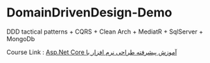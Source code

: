 # DomainDrivenDesign-Demo
DDD tactical patterns + CQRS + Clean Arch + MediatR +  SqlServer + MongoDb

Course Link : <a target='_blank' href="https://codeyad.com/c/aa8"> Asp.Net Core آموزش پیشرفته طراحی نرم افزار با</a>

